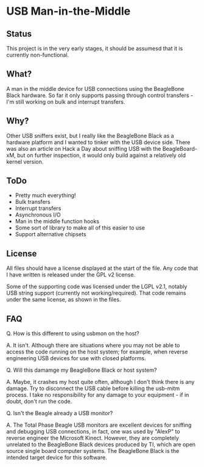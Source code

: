 USB Man-in-the-Middle
=====================

Status
------
This project is in the very early stages, it should be assumesd that it is 
currently non-functional.

What?
-----
A man in the middle device for USB connections using the BeagleBone Black
hardware.  So far it only supports passing through control transfers - I'm still
working on bulk and interrupt transfers.

Why?
----
Other USB sniffers exist, but I really like the BeagleBone Black as a hardware
platform and I wanted to tinker with the USB device side.  There was also an
article on Hack a Day about sniffing USB with the BeagleBoard-xM, but on further
inspection, it would only build against a relatively old kernel version.

ToDo
----
 * Pretty much everything!
 * Bulk transfers
 * Interrupt transfers
 * Asynchronous I/O
 * Man in the middle function hooks
 * Some sort of library to make all of this easier to use
 * Support alternative chipsets

License
-------
All files should have a license displayed at the start of the file.  Any code
that I have written is released under the GPL v2 license.

Some of the supporting code was licensed under the LGPL v2.1, notably USB
string support (currently not working/required).  That code remains under the
same license, as shown in the files.

FAQ
---
Q. How is this different to using usbmon on the host?

A. It isn't.  Although there are situations where you may not be able to access
the code running on the host system; for example, when reverse engineering USB
devices for use with closed platforms.

Q. Will this damamge my BeagleBone Black or host system?

A. Maybe, it crashes my host quite often, although I don't think there is any
damage.  Try to disconnect the USB cable before killing the usb-mitm process.  I
take no responsibility for any damage to your equipment - if in doubt, don't run
the code.

Q. Isn't the Beagle already a USB monitor?

A. The Total Phase Beagle USB monitors are excellent devices for sniffing and
debugging USB connections, in fact, one was used by "AlexP" to reverse engineer
the Microsoft Kinect.  However, they are completely unrelated to the BeagleBone
Black devices produced by TI, which are open source single board computer
systems.  The BeagleBone Black is the intended target device for this software.
